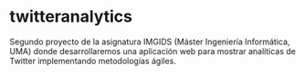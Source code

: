 # twitteranalytics
Segundo proyecto de la asignatura IMGIDS (Máster Ingeniería Informática, UMA) donde desarrollaremos una aplicación web para mostrar analíticas de Twitter implementando metodologías ágiles.
